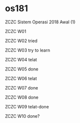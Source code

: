 # os181
ZCZC Sistem Operasi 2018 Awal (1)

ZCZC W01

ZCZC W02 tried

ZCZC W03 try to learn

ZCZC W04 telat

ZCZC W05 done

ZCZC W06 telat

ZCZC W07 done

ZCZC W08 done

ZCZC W09 telat-done

ZCZC W10 done?

